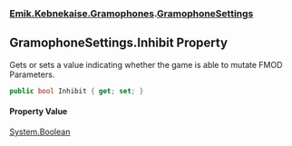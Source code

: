 ### [Emik.Kebnekaise.Gramophones](Emik.Kebnekaise.Gramophones.md 'Emik.Kebnekaise.Gramophones').[GramophoneSettings](GramophoneSettings.md 'Emik.Kebnekaise.Gramophones.GramophoneSettings')

## GramophoneSettings.Inhibit Property

Gets or sets a value indicating whether the game is able to mutate FMOD Parameters.

```csharp
public bool Inhibit { get; set; }
```

#### Property Value
[System.Boolean](https://docs.microsoft.com/en-us/dotnet/api/System.Boolean 'System.Boolean')